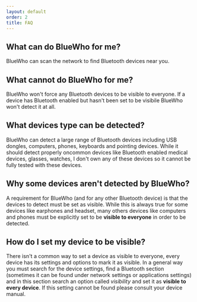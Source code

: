 ```yaml
---
layout: default
order: 2
title: FAQ
---
```

## What can do BlueWho for me?

BlueWho can scan the network to find Bluetooth devices near you.

## What cannot do BlueWho for me?

BlueWho won't force any Bluetooth devices to be visible to everyone.
If a device has Bluetooth enabled but hasn't been set to be visibile BlueWho
won't detect it at all.

## What devices type can be detected?

BlueWho can detect a large range of Bluetooth devices including USB dongles,
computers, phones, keyboards and pointing devices.
While it should detect properly oncommon devices like Bluetooth enabled medical
devices, glasses, watches, I don't own any of these devices so it cannot be
fully tested with these devices.

## Why some devices aren't detected by BlueWho?

A requirement for BlueWho (and for any other Bluetooth device) is that the
devices to detect must be set as visible.
While this is always true for some devices like earphones and headset, many
others devices like computers and phones must be explicitly set to be
**visible to everyone** in order to be detected.

## How do I set my device to be visible?

There isn't a common way to set a device as visible to everyone, every device
has its settings and options to mark it as visible.
In a general way you must search for the device settings, find a Bluetooth
section (sometimes it can be found under network settings or applications
settings) and in this section search an option called *visibility* and set
it as **visible to every device**.
If this setting cannot be found please consult your device manual.